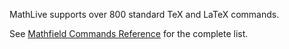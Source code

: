 MathLive supports over 800 standard TeX and LaTeX commands.

See
[Mathfield Commands Reference](https://cortexjs.io/mathfield/reference/commands/)
for the complete list.
